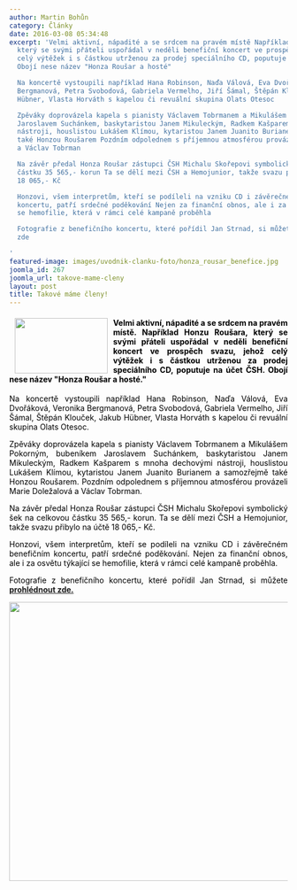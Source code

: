 ```yaml
---
author: Martin Bohůn
category: Články
date: 2016-03-08 05:34:48
excerpt: 'Velmi aktivní, nápadité a se srdcem na pravém místě Například Honzu Roušara,
  který se svými přáteli uspořádal v neděli benefiční koncert ve prospěch svazu, jehož
  celý výtěžek i s částkou utrženou za prodej speciálního CD, poputuje na účet ČSH
  Obojí nese název "Honza Roušar a hosté"

  Na koncertě vystoupili například Hana Robinson, Naďa Válová, Eva Dvořáková, Veronika
  Bergmanová, Petra Svobodová, Gabriela Vermelho, Jiří Šámal, Štěpán Klouček, Jakub
  Hübner, Vlasta Horváth s kapelou či revuální skupina Olats Otesoc

  Zpěváky doprovázela kapela s pianisty Václavem Tobrmanem a Mikulášem Pokorným, bubeníkem
  Jaroslavem Suchánkem, baskytaristou Janem Mikuleckým, Radkem Kašparem s mnoha dechovými
  nástroji, houslistou Lukášem Klímou, kytaristou Janem Juanito Burianem a samozřejmě
  také Honzou Roušarem Pozdním odpolednem s příjemnou atmosférou provázeli Marie Doležalová
  a Václav Tobrman

  Na závěr předal Honza Roušar zástupci ČSH Michalu Skořepovi symbolický šek na celkovou
  částku 35 565,- korun Ta se dělí mezi ČSH a Hemojunior, takže svazu přibylo na účtě
  18 065,- Kč

  Honzovi, všem interpretům, kteří se podíleli na vzniku CD i závěrečném benefičním
  koncertu, patří srdečné poděkování Nejen za finanční obnos, ale i za osvětu týkající
  se hemofilie, která v rámci celé kampaně proběhla

  Fotografie z benefičního koncertu, které pořídil Jan Strnad, si můžete prohlédnout
  zde

'
featured-image: images/uvodnik-clanku-foto/honza_rousar_benefice.jpg
joomla_id: 267
joomla_url: takove-mame-cleny
layout: post
title: Takové máme členy!
---
```


<h4 style="text-align: justify;">
 <span style="color: #000000;">
  <img border="0" height="100" src="{{ site.baseurl }}/images/uvodnik-clanku-foto/honza_rousar_benefice.jpg" style="float: left; margin-left: 10px; margin-right: 10px;" width="168"/>
  Velmi aktivní, nápadité a se srdcem na pravém místě. Například Honzu Roušara, který se svými přáteli uspořádal v neděli benefiční koncert ve prospěch svazu, jehož celý výtěžek i s částkou utrženou za prodej speciálního CD, poputuje na účet ČSH. Obojí nese název "Honza Roušar a hosté."
 </span>
</h4>
<p style="text-align: justify;">
 <span style="color: #000000;">
  Na koncertě vystoupili například Hana Robinson, Naďa Válová, Eva Dvořáková, Veronika Bergmanová, Petra Svobodová, Gabriela Vermelho, Jiří Šámal, Štěpán Klouček, Jakub Hübner, Vlasta Horváth s kapelou či revuální skupina Olats Otesoc.
 </span>
</p>
<p style="text-align: justify;">
 <span style="color: #000000;">
  Zpěváky doprovázela kapela s pianisty Václavem Tobrmanem a Mikulášem Pokorným, bubeníkem Jaroslavem Suchánkem, baskytaristou Janem Mikuleckým, Radkem Kašparem s mnoha dechovými nástroji, houslistou Lukášem Klímou, kytaristou Janem Juanito Burianem a samozřejmě také Honzou Roušarem. Pozdním odpolednem s příjemnou atmosférou provázeli Marie Doležalová a Václav Tobrman.
 </span>
</p>
<p style="text-align: justify;">
 <span style="color: #000000;">
  Na závěr předal Honza Roušar zástupci ČSH Michalu Skořepovi symbolický šek na celkovou částku 35 565,- korun. Ta se dělí mezi ČSH a Hemojunior, takže svazu přibylo na účtě 18 065,- Kč.
 </span>
</p>
<p style="text-align: justify;">
 <span style="color: #000000;">
  Honzovi, všem interpretům, kteří se podíleli na vzniku CD i závěrečném benefičním koncertu, patří srdečné poděkování. Nejen za finanční obnos, ale i za osvětu týkající se hemofilie, která v rámci celé kampaně proběhla.
 </span>
</p>
<p style="text-align: justify;">
 <span style="color: #000000;">
  Fotografie z benefičního koncertu, které pořídil Jan Strnad, si můžete
  <strong>
   <a href="http://fotostrnad.fotkyzakci.cz/20160306/" target="_blank" title="Fotogalerie z benefičního koncertu pro hemofiliky">
    prohlédnout zde.
   </a>
  </strong>
 </span>
</p>
<p style="text-align: center;">
 <span style="color: #000000;">
  <strong>
   <img alt="" border="0" height="504" src="{{ site.baseurl }}/images/uvodnik-clanku-foto/honza_rousar_benefice.jpg" width="756"/>
   <br/>
  </strong>
 </span>
</p>